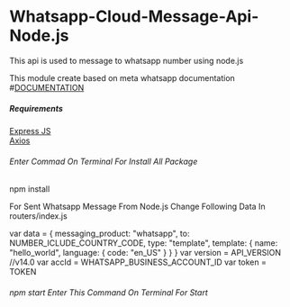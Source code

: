 # Whatsapp-Cloud-Message-Api-Node.js
This api is used to message to whatsapp number using node.js

This module create based on meta whatsapp documentation
<br>
#[DOCUMENTATION](https://developers.facebook.com/docs/whatsapp/cloud-api/get-started)

<h5>Requirements</h5>

[Express JS](https://expressjs.com/)
<br>
[Axios](https://www.npmjs.com/package/axios)

<h6>Enter Commad On Terminal For Install All Package</h6>
npm install 

For Sent Whatsapp Message From Node.js Change Following Data In routers/index.js

var data = {
    messaging_product: "whatsapp",
    to: NUMBER_ICLUDE_COUNTRY_CODE,
    type: "template",
    template: {
      name: "hello_world",
      language: {
        code: "en_US"
      }
    }
  }
  var version = API_VERSION //v14.0
  var accId = WHATSAPP_BUSINESS_ACCOUNT_ID
  var token = TOKEN
  
  <h6>npm start Enter This Command On Terminal For Start</h6>
